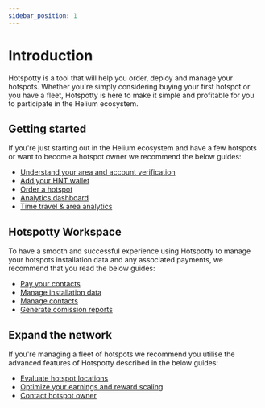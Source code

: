 ```yaml
---
sidebar_position: 1
---
```


# Introduction

Hotspotty is a tool that will help you order, deploy and manage your hotspots. Whether you're simply considering buying your first hotspot or you have a fleet, Hotspotty is here to make it simple and profitable for you to participate in the Helium ecosystem.

## Getting started

If you're just starting out in the Helium ecosystem and have a few hotspots or want to become a hotspot owner we recommend the below guides:

- [Understand your area and account verification](./getting-started/understand-your-area-and-account-verification.md)
- [Add your HNT wallet](./getting-started/add-your-HNT-wallet.md)
- [Order a hotspot](./getting-started/order-a-hotspot.md)
- [Analytics dashboard](./getting-started/analytics-dashboard.md)
- [Time travel & area analytics](./getting-started/time-travel.md)


## Hotspotty Workspace

To have a smooth and successful experience using Hotspotty to manage your hotspots installation data and any associated payments, we recommend that you read the below guides:

- [Pay your contacts](./your-hotspotty-workspace/pay-your-contacts.md)
- [Manage installation data](./your-hotspotty-workspace/manage-installation-data.md)  
- [Manage contacts](./your-hotspotty-workspace/manage-contacts.md)  
- [Generate comission reports](./your-hotspotty-workspace/generate-commission-reports.md)  

## Expand the network

If you're managing a fleet of hotspots we recommend you utilise the advanced features of Hotspotty described in the below guides:

- [Evaluate hotspot locations](./expand-the-network/evaluate-hotspot-locations.md)
- [Optimize your earnings and reward scaling](./expand-the-network/optimize-your-earnings-and-reward-scaling.md)
- [Contact hotspot owner](./expand-the-network/contact-hotspot-owner.md)

